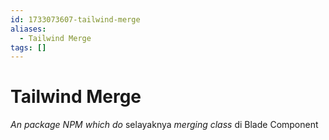 ```yaml
---
id: 1733073607-tailwind-merge
aliases:
  - Tailwind Merge
tags: []
---
```


# Tailwind Merge

*An package NPM which do* selayaknya *merging class* di Blade Component
